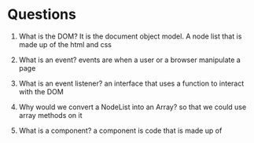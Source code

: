 # Questions

1. What is the DOM?
It is the document object model. A node list that is made up of the html and css
2. What is an event?
events are when a user or a browser manipulate a page
3. What is an event listener?
an interface that uses a function to interact with the DOM
4. Why would we convert a NodeList into an Array?
so that we could use array methods on it 

5. What is a component? 
a component is code that is made up of 